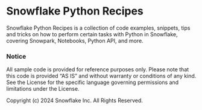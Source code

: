 # Snowflake Python Recipes

Snowflake Python Recipes is a collection of code examples, snippets, tips and tricks on how to perform certain tasks with Python in Snowflake, covering Snowpark, Notebooks, Python API, and more. 



### Notice
All sample code is provided for reference purposes only. Please note that this code is provided “AS IS” and without warranty or conditions of any kind. See the License for the specific language governing permissions and limitations under the License.

Copyright (c) 2024 Snowflake Inc. All Rights Reserved.